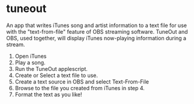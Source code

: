 # tuneout
An app that writes iTunes song and artist information to a text file for use with the "text-from-file" feature of OBS streaming software.  TuneOut and OBS, used together, will display iTunes now-playing information during a stream.

1. Open iTunes
2. Play a song.
3. Run the TuneOut applescript.
4. Create or Select a text file to use.
5. Create a text source in OBS and select Text-From-File
6. Browse to the file you created from iTunes in step 4. 
7. Format the text as you like!
